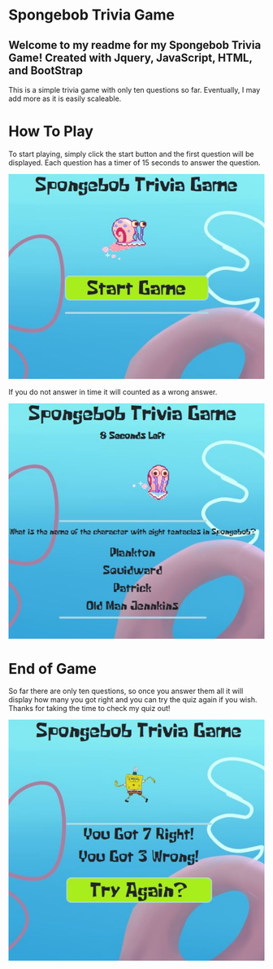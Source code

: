 # Spongebob Trivia Game
## Welcome to my readme for my Spongebob Trivia Game! Created with Jquery, JavaScript, HTML, and BootStrap
This is a simple trivia game with only ten questions so far. Eventually, I may add more as it is easily scaleable.
# How To Play
To start playing, simply click the start button and the first question will be displayed. 
Each question has a timer of 15 seconds to answer the question. 

![start](assets/images/readme/Start.jpg)

If you do not answer in time it will counted as a wrong answer.

![timer](assets/images/readme/timer.jpg)

# End of Game
So far there are only ten questions, so once you answer them all it will display how many you got right and you can try the quiz again if you wish. Thanks for taking the time to check my quiz out! 

![try-again](assets/images/readme/try-again.jpg)